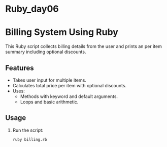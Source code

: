 # Ruby_day06

# Billing System Using Ruby

This Ruby script collects billing details from the user and prints an per item summary including optional discounts.

## Features

- Takes user input for multiple items.
- Calculates total price per item with optional discounts.
- Uses:
  - Methods with keyword and default arguments.
  - Loops and basic arithmetic.

## Usage

1. Run the script:
   ```bash
   ruby billing.rb
